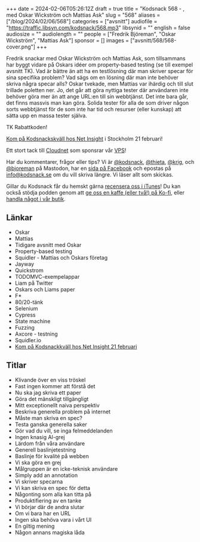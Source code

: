 +++
date = 2024-02-06T05:26:12Z
draft = true
title = "Kodsnack 568 - , med Oskar Wickström och Mattias Ask"
slug = "568"
aliases = ["/blog/2024/02/06/568"]
categories = ["avsnitt"]
audiofile = "https://traffic.libsyn.com/kodsnack/568.mp3"
libsynid = ""
english = false
audiosize = ""
audiolength = ""
people = ["Fredrik Björeman", "Oskar Wickström", "Mattias Ask"]
sponsor = []
images = ["avsnitt/568/568-cover.png"]
+++

Fredrik snackar med Oskar Wickström och Mattias Ask, som tillsammans har byggt vidare på Oskars idéer om property-based testing (se till exempel avsnitt TK). Vad är bättre än att ha en testlösning där man skriver specar för sina specifika problem? Vad sägs om en lösning där man inte behöver skriva några specar alls? Oskar tvekade, men Mattias var ihärdig och till slut trillade poletten ner. Jo, det går att göra nyttiga tester där användaren inte behöver göra mer än att ange URL:en till sin webbtjänst. Det inte bara går, det finns massvis man kan göra. Solida tester för alla de som driver någon sorts webbtjänst för de som inte har tid och resurser (eller kunskap) att sätta upp en massa tester själva.

TK Rabattkoden!

[Kom på Kodsnackskväll hos Net Insight](https://docs.google.com/forms/d/e/1FAIpQLSdpfk68fJXzVCPRTcKFOgze_aLTlg-MOS0d4FnXAThUWG2h7g/viewform) i Stockholm 21 februari!

Ett stort tack till [Cloudnet](https://www.cloudnet.se) som sponsrar vår [VPS](https://en.wikipedia.org/wiki/Virtual_private_server)!

Har du kommentarer, frågor eller tips? Vi är [@kodsnack](https://social.podsnack.se/@kodsnack), [@thieta](https://6510.nu/@thieta), [@krig](https://6510.nu/@krig), och [@bjoreman](https://toot.cafe/@bjoreman) på Mastodon, har en [sida på Facebook](https://www.facebook.com/) och epostas på [info@kodsnack.se](mailto:info@kodsnack.se) om du vill skriva längre. Vi läser allt som skickas.

Gillar du Kodsnack får du hemskt gärna [recensera oss i iTunes](https://itunes.apple.com/se/podcast/kodsnack/id561631498?l=en)! Du kan också stödja podden genom att <a href="https://ko-fi.com/kodsnack" rel="payment">ge oss en kaffe (eller två!) på Ko-fi</a>, eller [handla något i vår butik](https://shop.spreadshirt.se/kodsnack/).

## Länkar ##
* Oskar 
* Mattias
* Tidigare avsnitt med Oskar
* Property-based testing
* Squidler - Mattias och Oskars företag
* Jayway
* Quickstrom
* TODOMVC-exempelappar
* Liam på Twitter
* Oskars och Liams paper
* F*
* 80/20-tänk
* Selenium
* Cypress
* State machine
* Fuzzing
* Axcore - testning
* Squidler.io
* [Kom på Kodsnackkväll hos Net Insight 21 februari](https://docs.google.com/forms/d/e/1FAIpQLSdpfk68fJXzVCPRTcKFOgze_aLTlg-MOS0d4FnXAThUWG2h7g/viewform)

## Titlar ##
* Klivande över en viss tröskel
* Fast ingen kommer att förstå det
* Nu ska jag skriva ett paper
* Göra det mänskligt tillgängligt
* Mitt exceptionellt naiva perspektiv
* Beskriva generella problem på internet
* Måste man skriva en spec?
* Testa ganska generella saker
* Gör vad du vill, se inga felmeddelanden
* Ingen knasig AI-grej
* Lärdom från våra användare
* Generell baslinjetestning
* Baslinje för kvalité på webben
* Vi ska göra en grej
* Målgruppen är en icke-teknisk användare
* Simply add an annotation
* Vi skriver specarna
* Vi kan skriva en spec för detta
* Någonting som alla kan titta på
* Produktifiering av en tanke
* Vi börjar där de andra slutar
* Om vi bara har en URL
* Ingen ska behöva vara i vårt UI
* En giltig mening
* Någon annans magiska låda